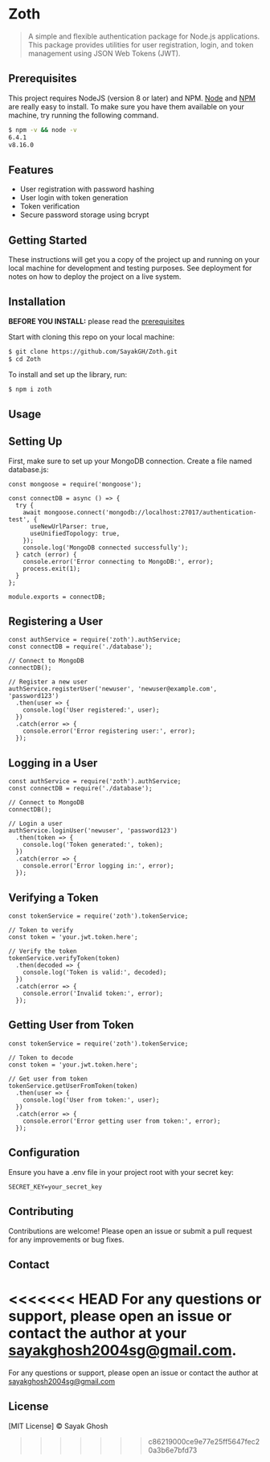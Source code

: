# Zoth 

> A simple and flexible authentication package for Node.js applications. This package provides utilities for user registration, login, and token management using JSON Web Tokens (JWT).

## Prerequisites

This project requires NodeJS (version 8 or later) and NPM.
[Node](http://nodejs.org/) and [NPM](https://npmjs.org/) are really easy to install.
To make sure you have them available on your machine,
try running the following command.

```sh
$ npm -v && node -v
6.4.1
v8.16.0
```
## Features

- User registration with password hashing
- User login with token generation
- Token verification
- Secure password storage using bcrypt

## Getting Started

These instructions will get you a copy of the project up and running on your local machine for development and testing purposes. See deployment for notes on how to deploy the project on a live system.

## Installation

**BEFORE YOU INSTALL:** please read the [prerequisites](#prerequisites)

Start with cloning this repo on your local machine:

```sh
$ git clone https://github.com/SayakGH/Zoth.git
$ cd Zoth
```

To install and set up the library, run:

```sh
$ npm i zoth
```

## Usage

## Setting Up

First, make sure to set up your MongoDB connection. Create a file named database.js:

```
const mongoose = require('mongoose');

const connectDB = async () => {
  try {
    await mongoose.connect('mongodb://localhost:27017/authentication-test', {
      useNewUrlParser: true,
      useUnifiedTopology: true,
    });
    console.log('MongoDB connected successfully');
  } catch (error) {
    console.error('Error connecting to MongoDB:', error);
    process.exit(1);
  }
};

module.exports = connectDB;

```
## Registering a User

```
const authService = require('zoth').authService;
const connectDB = require('./database');

// Connect to MongoDB
connectDB();

// Register a new user
authService.registerUser('newuser', 'newuser@example.com', 'password123')
  .then(user => {
    console.log('User registered:', user);
  })
  .catch(error => {
    console.error('Error registering user:', error);
  });

```
## Logging in a User

```
const authService = require('zoth').authService;
const connectDB = require('./database');

// Connect to MongoDB
connectDB();

// Login a user
authService.loginUser('newuser', 'password123')
  .then(token => {
    console.log('Token generated:', token);
  })
  .catch(error => {
    console.error('Error logging in:', error);
  });

```
## Verifying a Token

```
const tokenService = require('zoth').tokenService;

// Token to verify
const token = 'your.jwt.token.here';

// Verify the token
tokenService.verifyToken(token)
  .then(decoded => {
    console.log('Token is valid:', decoded);
  })
  .catch(error => {
    console.error('Invalid token:', error);
  });

```

## Getting User from Token

```
const tokenService = require('zoth').tokenService;

// Token to decode
const token = 'your.jwt.token.here';

// Get user from token
tokenService.getUserFromToken(token)
  .then(user => {
    console.log('User from token:', user);
  })
  .catch(error => {
    console.error('Error getting user from token:', error);
  });

```
## Configuration
Ensure you have a .env file in your project root with your secret key:

```
SECRET_KEY=your_secret_key

```
## Contributing
Contributions are welcome! Please open an issue or submit a pull request for any improvements or bug fixes.



## Contact
<<<<<<< HEAD
For any questions or support, please open an issue or contact the author at your sayakghosh2004sg@gmail.com.
=======
For any questions or support, please open an issue or contact the author at sayakghosh2004sg@gmail.com

## License
[MIT License] © Sayak Ghosh
>>>>>>> c86219000ce9e77e25ff5647fec20a3b6e7bfd73
